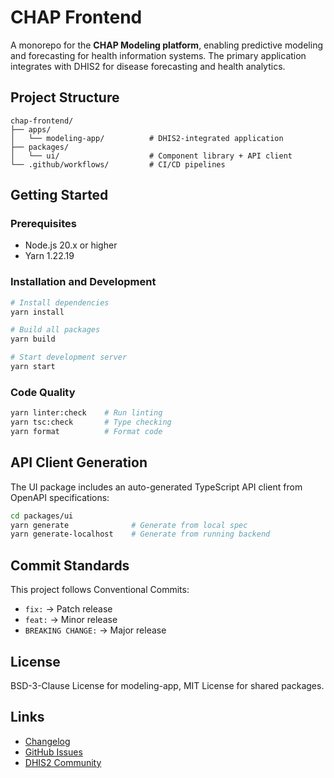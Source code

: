 # CHAP Frontend

A monorepo for the **CHAP Modeling platform**, enabling predictive modeling and forecasting for health information systems. The primary application integrates with DHIS2 for disease forecasting and health analytics.

## Project Structure

```
chap-frontend/
├── apps/
│   └── modeling-app/          # DHIS2-integrated application
├── packages/
│   └── ui/                    # Component library + API client
└── .github/workflows/         # CI/CD pipelines
```

## Getting Started

### Prerequisites

- Node.js 20.x or higher
- Yarn 1.22.19

### Installation and Development

```bash
# Install dependencies
yarn install

# Build all packages
yarn build

# Start development server
yarn start
```

### Code Quality

```bash
yarn linter:check    # Run linting
yarn tsc:check       # Type checking
yarn format          # Format code
```

## API Client Generation

The UI package includes an auto-generated TypeScript API client from OpenAPI specifications:

```bash
cd packages/ui
yarn generate              # Generate from local spec
yarn generate-localhost    # Generate from running backend
```

## Commit Standards

This project follows Conventional Commits:

- `fix:` → Patch release
- `feat:` → Minor release
- `BREAKING CHANGE:` → Major release

## License

BSD-3-Clause License for modeling-app, MIT License for shared packages.

## Links

- [Changelog](./CHANGELOG.md)
- [GitHub Issues](https://github.com/dhis2-chap/chap-frontend/issues)
- [DHIS2 Community](https://community.dhis2.org/)
